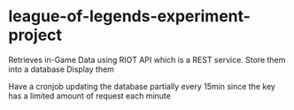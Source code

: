 # league-of-legends-experiment-project

Retrieves in-Game Data using RIOT API which is a REST service.
Store them into a database
Display them

Have a cronjob updating the database partially every 15min since the key has a limited amount of request each minute
